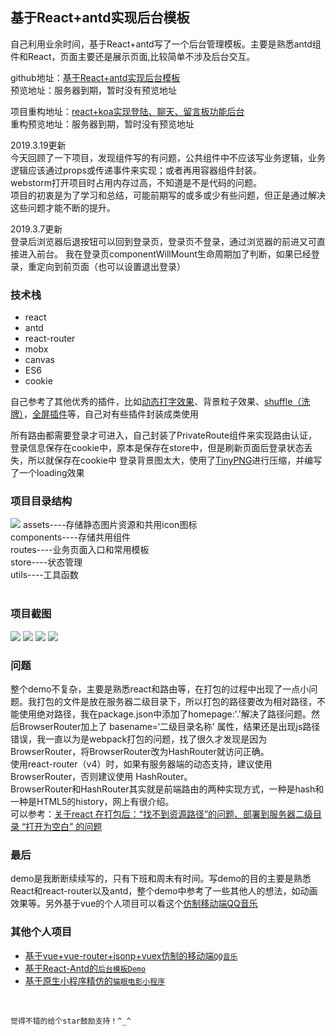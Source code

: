 ## 基于React+antd实现后台模板
自己利用业余时间，基于React+antd写了一个后台管理模板。主要是熟悉antd组件和React，页面主要还是展示页面,比较简单不涉及后台交互。

github地址：[基于React+antd实现后台模板](https://github.com/z-9527/react-admin-master)  
预览地址：服务器到期，暂时没有预览地址
<br/>

项目重构地址：[react+koa实现登陆、聊天、留言板功能后台](https://github.com/z-9527/admin)  
重构预览地址：服务器到期，暂时没有预览地址

2019.3.19更新   
今天回顾了一下项目，发现组件写的有问题，公共组件中不应该写业务逻辑，业务逻辑应该通过props或传递事件来实现；或者再用容器组件封装。  
webstorm打开项目时占用内存过高，不知道是不是代码的问题。  
项目的初衷是为了学习和总结，可能前期写的或多或少有些问题，但正是通过解决这些问题才能不断的提升。
<br/>

2019.3.7更新    
登录后浏览器后退按钮可以回到登录页，登录页不登录，通过浏览器的前进又可直接进入前台。
我在登录页componentWillMount生命周期加了判断，如果已经登录，重定向到前页面（也可以设置退出登录）
<br/>


### 技术栈

 - react
 - antd
 - react-router
 - mobx
 - canvas
 - ES6
 - cookie

自己参考了其他优秀的插件，比如[动态打字效果](https://blog.csdn.net/qq_37860930/article/details/80859473)、背景粒子效果、[shuffle（洗牌）](https://github.com/Vestride/Shuffle)，[全屏插件](https://github.com/sindresorhus/screenfull.js)等，自己对有些插件封装成类使用

所有路由都需要登录才可进入，自己封装了PrivateRoute组件来实现路由认证，登录信息保存在cookie中，原本是保存在store中，但是刷新页面后登录状态丢失，所以就保存在cookie中
登录背景图太大，使用了[TinyPNG](https://tinypng.com/)进行压缩，并编写了一个loading效果
<br/>

### 项目目录结构

<img src="https://github.com/zhangZhiHao1996/image-store/blob/master/react-admin-master/111.png?raw=true"/>
assets----存储静态图片资源和共用icon图标<br/>
components----存储共用组件<br/>
routes----业务页面入口和常用模板<br/> 
store----状态管理<br/>
utils----工具函数<br/>
<br/>

### 项目截图

<img src="https://github.com/zhangZhiHao1996/image-store/blob/master/react-admin-master/01.png?raw=true"/>  
<img src="https://github.com/zhangZhiHao1996/image-store/blob/master/react-admin-master/02.png?raw=true"/>  
<img src="https://github.com/zhangZhiHao1996/image-store/blob/master/react-admin-master/03.png?raw=true"/>  
<img src="https://github.com/zhangZhiHao1996/image-store/blob/master/react-admin-master/04.png?raw=true"/>  
<br/>

### 问题

整个demo不复杂，主要是熟悉react和路由等，在打包的过程中出现了一点小问题。我打包的文件是放在服务器二级目录下，所以打包的路径要改为相对路径，不能使用绝对路径，我在package.json中添加了homepage:'.'解决了路径问题。然后BrowserRouter加上了 basename=‘二级目录名称’ 属性，结果还是出现js路径错误，我一直以为是webpack打包的问题，找了很久才发现是因为BrowserRouter，将BrowserRouter改为HashRouter就访问正确。  
使用react-router（v4）时，如果有服务器端的动态支持，建议使用 BrowserRouter，否则建议使用 HashRouter。  
BrowserRouter和HashRouter其实就是前端路由的两种实现方式，一种是hash和一种是HTML5的history，网上有很介绍。  
可以参考：[关于react 在打包后：“找不到资源路径”的问题、部署到服务器二级目录 “打开为空白” 的问题](https://blog.csdn.net/Sophie_U/article/details/80006723)
<br/>

### 最后
demo是我断断续续写的，只有下班和周末有时间。写demo的目的主要是熟悉React和react-router以及antd，整个demo中参考了一些其他人的想法，如动画效果等。另外基于vue的个人项目可以看这个[仿制移动端QQ音乐](https://blog.csdn.net/qq_37860930/article/details/80586698)
<br/>

### 其他个人项目

- [基于vue+vue-router+jsonp+vuex仿制的移动端`QQ音乐`](https://github.com/zhangZhiHao1996/vue-music-master)
- [基于React-Antd的`后台模板Demo`](https://github.com/zhangZhiHao1996/react-admin-master)
- [基于原生小程序精仿的`猫眼电影小程序`](https://github.com/zhangZhiHao1996/weapp-movie-master)

<br/>

`觉得不错的给个star鼓励支持！^_^`
